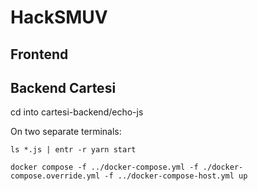 # HackSMUV

## Frontend

## Backend Cartesi




cd into cartesi-backend/echo-js

On two separate terminals:

```ls *.js | entr -r yarn start```

```docker compose -f ../docker-compose.yml -f ./docker-compose.override.yml -f ../docker-compose-host.yml up```
